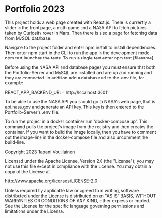 # Portfolio 2023

This project holds a web page created with React.js. There is currently a slider in the front page, a math game and a NASA API to fetch pictures taken by Curiosity rover in Mars. Then there is also a page for fetching data from MySQL database.

Navigate to the project folder and enter npm install to install dependencies. Then enter npm start in the CLI to run the app in the development mode. npm test launches the tests. To run a single test enter npm test [filename].

Before using the NASA API and database pages you must ensure that both the Portfolio-Server and MySQL are installed and are up and running and they are connected. In addition add a database url to the .env file, for example:

REACT_APP_BACKEND_URL='http://localhost:3001'

To be able to use the NASA API you should go to NASA's web page, that is api.nasa.gov and generate an API key. This key is then entered to the Portfolio-Server's .env file.

To run the project in a docker container run 'docker-compose up'. This command pulls the project's image from the registry and then creates the container. If you want to build the image locally, then you have to comment out the image-line in the docker-compose file and also uncomment the build-line.

Copyright 2023 Tapani Voutilainen

Licensed under the Apache License, Version 2.0 (the "License"); you may not use this file except in compliance with the License. You may obtain a copy of the License at

http://www.apache.org/licenses/LICENSE-2.0

Unless required by applicable law or agreed to in writing, software distributed under the License is distributed on an "AS IS" BASIS, WITHOUT WARRANTIES OR CONDITIONS OF ANY KIND, either express or implied. See the License for the specific language governing permissions and limitations under the License.
